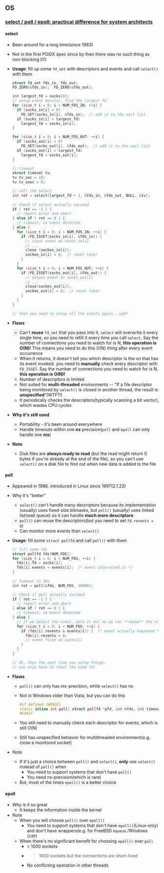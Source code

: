 ## OS

### [select / poll / epoll: practical difference for system architects](http://www.ulduzsoft.com/2014/01/select-poll-epoll-practical-difference-for-system-architects/)

#### select

* Been around for a long time(since 1983)
* Not in the first POSIX spec since by then there was no such thing as non-blocking I/O
* **Usage**: fill up some `fd_set` with descriptors and events and call `select()` with them

  ```cpp
  struct fd_set fds_in, fds_out;
  FD_ZERO(&fds_in);  FD_ZERO(&fds_out);

  int largest_fd = socks[0];
  // setup event monitor, find the largest fd
  for (size_t i = 0; i < NUM_FDS_IN; ++i) {
    if (socks_in[i] > 0)
      FD_SET(socks_in[i], &fds_in);  // add it to the wait list
    if (socks_in[i] > largest_fd)
      largest_fd = socks_in[i];
  }

  for (size_t i = 0; i < NUM_FDS_OUT; ++i) {
    if (socks_out[i] > 0)
      FD_SET(socks_out[i], &fds_out);  // add it to the wait list
    if (socks_out[i] > largest_fd)
      largest_fd = socks_out[i];
  }

  // timeout
  struct timeval tv;
  tv.tv_sec = 10;
  tv.tv_usec = 0;

  // call the select
  int ret = select(largest_fd + 1, &fds_in, &fds_out, NULL, &tv);
   
  // Check if select actually succeed
  if ( ret == -1 ) {
    // report error and abort
  } else if ( ret == 0 ) {
    // timeout; no event detected
  } else {
    for (size_t i = 0; i < NUM_FDS_IN; ++i) {
      if (FD_ISSET(socks_in[i], &fds_in)) {
        // input event on socks_in[i]
        // ...
        close (sockes_in[i]);
        sockes_in[i] = 0;  // reset later
      }
    }
    for (size_t i = 0; i < NUM_FDS_OUT; ++i) {
      if (FD_ISSET(socks_out[i], &fds_out)) {
        // output event on socks_out[i]
        // ...
        close(sockes_out[i]);
        sockes_out[i] = 0;  // reset later
      }
    }
  }

  // then you need to setup all the events again...ugh!
  ```
* **Flaws**
  * Can't **reuse** `fd_set` that you pass into it, `select` will overwrite it every single time, so you need to refill it every time you call `select`. Say the number of connections you need to watch for is N, **this operation is O(N)!** This means you need to do this O(N) thing after every event occurrence
  * When it returns, it doesn't tell you which descriptor is the on that has its event invoked. you need to **manually** check every descriptor with `FD_ISSET`. Say the number of connections you need to watch for is N, **this operation is O(N)!**
  * Number of descriptors is limited
  * Not suited for **multi-threaded** environments -- "If a file descriptor being monitored by `select()` is closed in another thread, the result is **unspecified**"(WTF?!)
  * It periodically checks the descriptors(typically scanning a bit vector), which wastes CPU cycles
* **Why it's still used**
  * Portability - it's been around everywhere
  * Handle timeouts within one **ns** precision(`poll` and `epoll` can only handle one **ms**)
* **Note**
  * Disk files are **always ready to read** (but the read might return 0 bytes if you're already at the end of the file), so you can't use `select()` on a disk file to find out when new data is added to the file

#### poll

* Appeared in 1986, introduced in Linux since 1997(2.1.23)
* Why it's "better"
  * `select()` can't handle many descriptors because its implementation (usually) uses fixed-size bitmasks, but `poll()` (usually) uses linked list(wait queue) so it can handle **much more descriptors**
  * `poll()` can reuse the descriptors(but you need to set `fd.revents = 0`)
  * Can monitor more events than `select()`
* **Usage**: fill some `struct pollfd` and call `poll()` with them

  ```cpp
  // fill some fds
  struct pollfd fds[NUM_FDS];
  for (size_t i = 0; i < NUM_FDS; ++i) {
    fds[i].fd = socks[i];
    fds[i].events = events[i];  /* event interested in */
  }
   
  // Timeout in 10s
  int ret = poll(&fds, NUM_FDS, 10000);

  // Check if poll actually succeed
  if ( ret == -1 ) {
    // report error and abort
  } else if ( ret == 0 ) {
    // timeout; no event detected
  } else {
    // If we detect the event, zero it out so we can **reuse** the structure
    for (size_t i = 0; i < NUM_FDS; ++i) {
      if (fds[i].revents & events[i]) {  /* event actually happened */
        fds[i].revents = 0;
        // event fired on socks[i]
      }
    }
  }

  // Ok, then the next time you setup things,
  // you only have to reset the used fd!
  ```
* **Flaws**
  * `poll()` can only has ms-precision, while `select()` has ns
  * Not in Windows older than Vista, but you can do this

    ```cpp
    #if defined (WIN32)
    static inline int poll( struct pollfd *pfd, int nfds, int timeout) { return WSAPoll ( pfd, nfds, timeout ); }
    #endif
    ```
  * You still need to manually check each descriptor for events, which is still O(N)
  * Still has unspecified behavior for multithreaded environment(e.g. close a monitored socket)
* Note
  * If it's just a choice between `poll()` and `select()`, **only** use `select()` instead of `poll()` when
    * You need to support systems that don't have `poll()`
    * You need ns-precision(which is rare)
  * But, most of the times `epoll()` is a better choice

#### epoll

* Why is it so great
  * It keeps the information inside the kernel
* Note
  * When you will choose `poll()` over `epoll()`
    * You need to support systems that don't have `epoll()`(Linux-only) and don't have wrappers(e.g. for FreeBSD `kqueue` /Windows `ICOP`)
  * When there's no significant benefit for choosing `epoll()` over `poll`
    * < 1000 sockets
    * > 1000 sockets but the connections are short-lived
    * No conflicting operation in other threads
